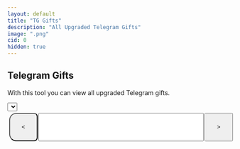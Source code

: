 ```yaml
---
layout: default
title: "TG Gifts"
description: "All Upgraded Telegram Gifts"
image: ".png"
cid: 0
hidden: true
---
```

<style>

#list {
  display: grid;
  --fw: min(calc(100vw - 56px),980px);
}
#list .item {
  position: relative;
  background-color: var(--md-sys-color-background);
  box-sizing: border-box;
  overflow: hidden;
  width: 96%;
  margin: 2%;
  border-radius: calc(var(--font)/100*10);
  font-size: 0;
  outline: 1px solid var(--md-sys-color-outline-variant);
}
#list img {
  width: 100%;
  aspect-ratio: 1;
}
#list .q {
  color: var(--md-sys-color-outline-variant);
  display: flex;
  justify-content: center;
  align-items: center;
  width: 100%;
  height: 100%;
  font-size: calc(var(--font)/100*20);
}
#list .id {
  background-color: #0014;
  color: #fff;
  display: flex;
  justify-content: center;
  align-items: center;
  width: 100%;
  height: 10%;
  position: absolute;
  top: 0;
  right: 0;
  transform-origin: center center;
  transform: translateX(45%) rotateZ(45deg) translateY(80%);
  font-size: calc(var(--font)/100*6);
}

#list .price {
  background: var(--md-sys-color-background);
  color: var(--md-sys-color-on-surface);
  display: flex;
  justify-content: center;
  align-items: center;
  position: absolute;
  bottom: 5%;
  left: 5%;
  width: 40%;
  height: 15%;
  border-radius: calc(var(--font)/100*5);
  font-size: calc(var(--font)/100*6);
}

@media screen and (width > 100px) {
  #list {
    grid-template-columns: repeat(2,1fr);
    --font: calc(var(--fw)/2);
  }
}
@media screen and (width > 500px) {
  #list {
    grid-template-columns: repeat(3,1fr);
    --font: calc(var(--fw)/3);
  }
}
@media screen and (width > 700px) {
  #list {
    grid-template-columns: repeat(4,1fr);
    --font: calc(var(--fw)/4);
  }
}
@media screen and (width > 900px) {
  #list {
    grid-template-columns: repeat(5,1fr);
    --font: calc(var(--fw)/5);
  }
}

.controls {
  display: flex;
  width: 100%;
  height: 64px;
  padding: 4px;
}

.controls button {
  display: flex;
  justify-content: center;
  align-items: center;
  height: 100%;
  aspect-ratio: 1;
  margin: 0;
  min-width: 0;
}

.controls > button:nth-child(1) {
  border-radius: 16px 8px 8px 16px;
}

.controls > button:nth-child(2) {
  border-radius: 8px 16px 16px 8px;
}

.controls input {
  width: calc(100% - 128px - 4px);
  height: 100%;
  text-align: center;
  margin: 0 auto;
}

</style>

## Telegram Gifts
With this tool you can view all upgraded Telegram gifts.

<select id="type">
</select>
<div id="list"></div>

<div class="controls">
  <button onclick="page--;load_gifts()"><</button>
  <input type="text" id="pagei">
  <button onclick="page++;load_gifts()">></button>
</div>

<script>

const gifts = `astralshard
bdaycandle
berrybox
bunnymuffin
cookieheart
crystalball
deskcalendar
diamondring
durovscap
eternalcandle
eternalrose
evileye
flyingbroom
genielamp
gingercookie
hangingstar
hexpot
homemadecake
hypnolollipop
iongem
jackinthebox
jellybunny
jesterhat
jinglebells
kissedfrog
lolpop
lootbag
lovecandle
lovepotion
lunarsnake
madpumpkin
magicpotion
minioscar
partysparkler
perfumebottle
plushpepe
preciouspeach
recordplayer
sakuraflower
santahat
scaredcat
sharptongue
signetring
skullflower
sleighbell
snowmittens
spicedwine
spyagaric
starnotepad
swisswatch
tophat
toybear
trappedheart
vintagecigar
voodoodoll
witchhat`.split("\n");

gifts.forEach(gift => {
  const option = document.createElement("option");
  option.value = gift;
  option.textContent = gift.charAt(0).toUpperCase()+gift.slice(1);
  type.appendChild(option);
});

const get_src = (a,b,c=0) => {
  return `https://nft.fragment.com/gift/${a}-${b}.${["small","medium","large"][c]||c}.jpg`
}

const add_gift = (c,n,p) => {
  const gift = document.createElement("div");
  gift.classList.add("item");

  const img = document.createElement("img");
  img.src = get_src(c,n,1);
  gift.appendChild(img);

  img.onerror = () => {
    img.remove();
    const q = document.createElement("div");
    q.classList.add("q");
    q.innerText = "?";
    gift.appendChild(q);
    //gift.remove();
  };

  const id = document.createElement("div");
  id.classList.add("id");
  id.innerText = "#"+n;
  gift.appendChild(id);

  if (p) {
    const price = document.createElement("div");
    price.classList.add("price");
    price.innerText = p;
    gift.appendChild(price);
  }

  list.appendChild(gift);
}
  
load_gifts = () => {
  list.innerHTML = "";
  pagei.value = Math.max(page,0)+1;
  history.replaceState({},null,`../tools/tg-gifts/?c=${type.value}&p=${page}`);
  for (i=page*limit+1;i<=page*limit+limit;i++) {
    add_gift(type.value,i);
  }
}

type.addEventListener("change",() => {
  //const a = parseInt(from.value);
  //const b = a+parseInt(limit.value);
  load_gifts();
});

pagei.onkeydown = e => {
  if (e.key=="Enter"){
    let n = +pagei.value;
    if(n>0&&Number.isInteger(n)) {
      page = n-1;
      load_gifts();
    }
  }
};

const url_string = window.location.href;
const url = new URL(url_string);
const limit = 32;
let page = Math.max(parseInt(url.searchParams.get("p"))||0,0);
type.value = "plushpepe";
if (gifts.includes(url.searchParams.get("c"))) {
  type.value = url.searchParams.get("c");
}
load_gifts();

</script>
